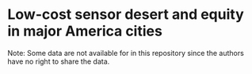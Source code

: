 # Low-cost sensor desert and equity in major America cities
Note: Some data are not available for in this repository since the authors have no right to share the data.

